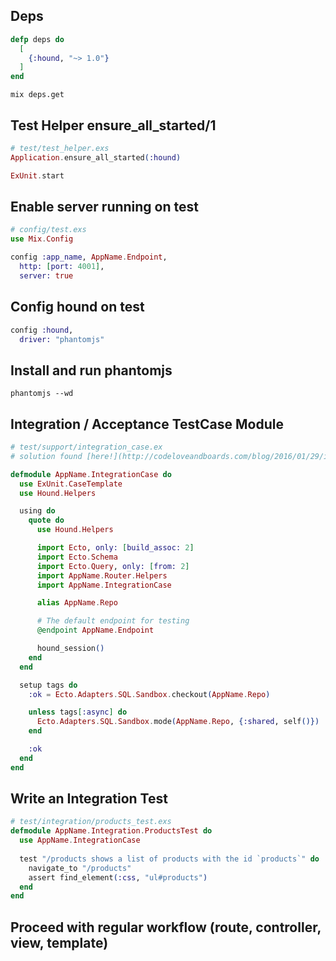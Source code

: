 ## Deps

```elixir
defp deps do
  [
    {:hound, "~> 1.0"}
  ]
end
```

```shell
mix deps.get
```

## Test Helper ensure_all_started/1

```elixir
# test/test_helper.exs
Application.ensure_all_started(:hound)

ExUnit.start
```

## Enable server running on test

```elixir
# config/test.exs
use Mix.Config

config :app_name, AppName.Endpoint,
  http: [port: 4001],
  server: true

```

## Config hound on test

```elixir
config :hound,
  driver: "phantomjs"
```

## Install and run phantomjs

```shell
phantomjs --wd
```

## Integration / Acceptance TestCase Module

```elixir
# test/support/integration_case.ex
# solution found [here!](http://codeloveandboards.com/blog/2016/01/29/integration-tests-fun-with-phoenix-and-react/)

defmodule AppName.IntegrationCase do
  use ExUnit.CaseTemplate
  use Hound.Helpers

  using do
    quote do
      use Hound.Helpers

      import Ecto, only: [build_assoc: 2]
      import Ecto.Schema
      import Ecto.Query, only: [from: 2]
      import AppName.Router.Helpers
      import AppName.IntegrationCase

      alias AppName.Repo

      # The default endpoint for testing
      @endpoint AppName.Endpoint

      hound_session()
    end
  end

  setup tags do
    :ok = Ecto.Adapters.SQL.Sandbox.checkout(AppName.Repo)

    unless tags[:async] do
      Ecto.Adapters.SQL.Sandbox.mode(AppName.Repo, {:shared, self()})
    end

    :ok
  end
end
```

## Write an Integration Test

```elixir
# test/integration/products_test.exs
defmodule AppName.Integration.ProductsTest do
  use AppName.IntegrationCase
  
  test "/products shows a list of products with the id `products`" do
    navigate_to "/products"
    assert find_element(:css, "ul#products")
  end
end
```

## Proceed with regular workflow (route, controller, view, template)
